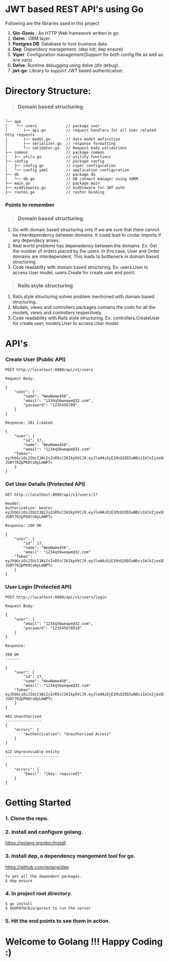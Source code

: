 # JWT based REST API's using Go

Following are the libraries used in this project

1. **Gin-Gonic** : An HTTP Web framework written in go.  
2. **Gorm** : ORM layer. 
3. **Postgres DB**: Database to host business data.
4. **Dep**: Dependecy management. (dep init; dep ensure) 
5. **Viper**: Configuration management(Support for both config file as well as env vars)
6. **Delve**: Runtime debugging using delve (dlv debug).
7. **jwt-go**: Library to support JWT based authentication.

# Directory Structure:

> ### Domain based structuring
```

└── app
│    └── users             // package user
│    	├── api.go         // request handlers for all User related http requests
│    	├── model.go       // data model definition
│    	├── serializer.go  // response formatting
│    	└── validator.go   // Request body validations
├── common                 // package common
│   ├── utils.go           // utility functions
├── config                 // package config
│   ├── config.go          // viper configuration 
│   └── config.yaml        // application configuration
├── db                     // package db
│   └── db.go              // DB connect manager using GORM
├── main.go                // package main
├── middlewares.go         // middleware for JWT auth
├── routes.go              // router binding

```
### Points to remember

> ### Domain based structuring

1. Go with domain based structuring only if we are sure that there cannot be interdependency between domains. It could lead to cirular imports if any dependecy arises.
2. Real world problems has depenedency between the domains. Ex: Get the number of orders placed by the users. In this case, User and Order domains are interdependent. This leads to bottleneck in domain based structuring.
3. Code readabilty with domain based structuring. Ex: users.User to access User model, users.Create for create user end point.

>  ### Rails style structuring
1. Rails style structuring solves problem mentioned with domain based structuring.
2. Models, views and controllers packages contains the code for all the models, views and controllers respectively.
3. Code readability with Rails style structuring. Ex: controllers.CreateUser for create user, models.User to access User model. 

# API's

### Create User (Public API)
```
POST http://localhost:8080/api/v1/users

Request Body:

{
	"user": {
		"name": "NewName456",
		"email": "1234q56weqwe@32.com",
		"password": "1235456789" 
	}
}

Response: 201 Created

{
    "user": {
        "id": 17,
        "name": "NewName456",
        "email": "1234q56weqwe@32.com"
	"Token": eyJhbGciOiJIUzI1NiIsInR5cCI6IkpXVCJ9.eyJleHAiOjE1MzQ2ODIwNDcsImlkIjoxOX0.3BNwRO4aCFmrmBKjNcYgJ-JU0Y76ZpPK0tsNyLmWPTc
    }
}
```
### Get User Details (Protected API)
```
GET http://localhost:8080/api/v1/users/17

Header:
Authorization: bearer eyJhbGciOiJIUzI1NiIsInR5cCI6IkpXVCJ9.eyJleHAiOjE1MzQ2ODIwNDcsImlkIjoxOX0.3BNwRO4aCFmrmBKjNcYgJ-JU0Y76ZpPK0tsNyLmWPTc

Response: 200 OK

{
    "user": {
        "id": 17,
        "name": "NewName456",
        "email": "1234q56weqwe@32.com"
	"Token": eyJhbGciOiJIUzI1NiIsInR5cCI6IkpXVCJ9.eyJleHAiOjE1MzQ2ODIwNDcsImlkIjoxOX0.3BNwRO4aCFmrmBKjNcYgJ-JU0Y76ZpPK0tsNyLmWPTc
    }
}
````

### User Login (Protected API)

```
POST http://localhost:8080/api/v1/users/login

Request Body: 

{
	"user": {
		"email": "1234q56weqwe@32.com",
		"password": "123545678910" 
	}
}

Response:

200 OK
------

{
    "user": {
        "id": 17,
        "name": "NewName456",
        "email": "1234q56weqwe@32.com"
	"Token": eyJhbGciOiJIUzI1NiIsInR5cCI6IkpXVCJ9.eyJleHAiOjE1MzQ2ODIwNDcsImlkIjoxOX0.3BNwRO4aCFmrmBKjNcYgJ-JU0Y76ZpPK0tsNyLmWPTc
    }
}

401 Unauthorized 
----------------
{
    "errors": {
        "Authentication": "Unauthorized Access"
    }
}

422 Unprocessable entity
------------------------

{
    "errors": {
        "Email": "{key: required}"
    }
}

```

# Getting Started

### 1. Clone the repo.

### 2. Install and configure golang.
https://golang.org/doc/install

### 3. Install dep, a dependency mangement tool for go.
https://github.com/golang/dep
```
To get all the dependent packages.
$ dep ensure 
```
### 4. In project root directory.
```
$ go install
$ $GOPATH/bin/gorest to run the server
```
### 5. Hit the end points to see them in action.

# Welcome to Golang !!! Happy Coding :)
